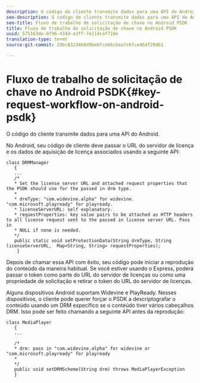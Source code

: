 ```yaml
---
description: O código do cliente transmite dados para uma API do Android.
seo-description: O código do cliente transmite dados para uma API do Android.
seo-title: Fluxo de trabalho de solicitação de chave no Android PSDK
title: Fluxo de trabalho de solicitação de chave no Android PSDK
uuid: 575163de-0f96-434d-a3ff-7e114caf72de
translation-type: tm+mt
source-git-commit: 29bc8323460d9be0fce66cbea7c6fce46df20d61

---
```



# Fluxo de trabalho de solicitação de chave no Android PSDK{#key-request-workflow-on-android-psdk}

O código do cliente transmite dados para uma API do Android.

No Android, seu código de cliente deve passar o URL do servidor de licença e os dados de aquisição de licença associados usando a seguinte API:

```
class DRMManager 
   { 
   ... 
   /* 
   * Set the license server URL and attached request properties that the PSDK should use for the passed in drm type.  
   * 
   * drmType: "com.widevine.alpha" for widevine. "com.microsoft.playready" for playready. 
   * licenseServerURL: self explanatory.  
   * requestProperties: key value pairs to be attached as HTTP headers to all license request sent to the passed in license server URL. Pass in 
   * NULL if none is needed.  
   */ 
   public static void setProtectionData(String drmType, String licenseServerURL,  Map<String, String> requestProperties); 
    }
```

Depois de chamar essa API com êxito, seu código pode iniciar a reprodução do conteúdo da maneira habitual. Se você estiver usando o Express, poderá passar o token como parte do URL do servidor de licenças ou como uma propriedade de solicitação e retirar o token do URL do servidor de licenças.

Alguns dispositivos Android suportam Widevine e PlayReady. Nesses dispositivos, o cliente pode querer forçar o PSDK a descriptografar o conteúdo usando um DRM específico se o conteúdo tiver vários cabeçalhos DRM. Isso pode ser feito chamando a seguinte API antes da reprodução:

```
class MediaPlayer 
   { 
   ... 
    
   /* 
   * drm: pass in "com.widevine.alpha" for widevine or "com.microsoft.playready" for playready 
   * 
   */ 
   public void setDRMScheme(String drm) throws MediaPlayerException 
   }
```

